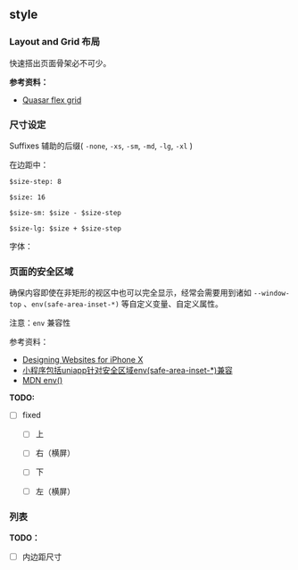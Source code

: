 ## style

### Layout and Grid 布局

快速搭出页面骨架必不可少。

**参考资料：**

- [Quasar flex grid](https://quasar.dev/layout/grid/introduction-to-flexbox)



### 尺寸设定

Suffixes 辅助的后缀( `-none`, `-xs`, `-sm`, `-md`, `-lg`, `-xl` )

在边距中：

`$size-step: 8`

`$size: 16`

`$size-sm: $size - $size-step`

`$size-lg: $size + $size-step`



字体：





### 页面的安全区域

确保内容即使在非矩形的视区中也可以完全显示，经常会需要用到诸如 `--window-top` 、`env(safe-area-inset-*)` 等自定义变量、自定义属性。



注意：`env` 兼容性



参考资料：

- [Designing Websites for iPhone X](https://webkit.org/blog/7929/designing-websites-for-iphone-x/)
- [小程序包括uniapp针对安全区域env(safe-area-inset-*)兼容](https://ask.dcloud.net.cn/article/36494)
- [MDN env()](https://developer.mozilla.org/zh-CN/docs/Web/CSS/env)



**TODO:**

- [ ] fixed
  - [ ] 上 
  - [ ] 右（横屏）
  - [ ] 下
  - [ ] 左（横屏）



### 列表

**TODO：**

- [ ] 内边距尺寸